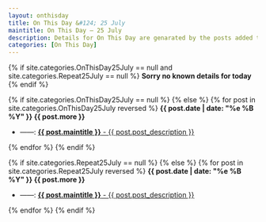 ```yaml
---
layout: onthisday
title: On This Day &#124; 25 July
maintitle: On This Day — 25 July
description: Details for On This Day are genarated by the posts added to the website so the content is subject to changes/updates over time.
categories: [On This Day]
---
```


{% if site.categories.OnThisDay25July == null and site.categories.Repeat25July == null %}
<strong>Sorry no known details for today</strong>
{% endif %}

{% if site.categories.OnThisDay25July == null %}
{% else %}
{% for post in site.categories.OnThisDay25July reversed %}
<strong>{{ post.date | date: "%e %B %Y" }} {{ post.more }}</strong>
<ul>
<li> ——: <a href="{{ post.url }}"><strong>{{ post.maintitle }}</strong> - {{ post.post_description }}</a></li>
</ul>
{% endfor %}
{% endif %}

{% if site.categories.Repeat25July == null %}
{% else %}
{% for post in site.categories.Repeat25July reversed %}
<strong>{{ post.date | date: "%e %B %Y" }} {{ post.more }}</strong>
<ul>
<li> ——: <a href="{{ post.url }}"><strong>{{ post.maintitle }}</strong> - {{ post.post_description }}</a></li>
</ul>
{% endfor %}
{% endif %}
